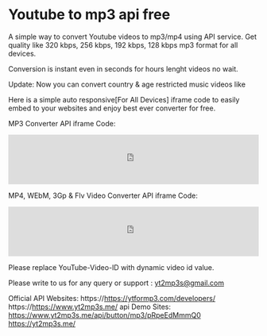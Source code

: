 # Youtube to mp3 api free
A simple way to convert Youtube videos to mp3/mp4 using API service. Get quality like 320 kbps, 256 kbps, 192 kbps, 128 kbps mp3 format for all devices.

Conversion is instant even in seconds for hours lenght videos no wait.

Update: Now you can convert country & age restricted music videos like 

Here is a simple auto responsive[For All Devices] iframe code to easily embed to your websites and enjoy best ever converter for free.

MP3 Converter API iframe Code:

<iframe src="https://www.yt2mp3s.me/api/button/mp3/YouTube-Video-ID" width="100%" height="100px" scrolling="no" style="border:none;"></iframe>

MP4, WEbM, 3Gp & Flv Video Converter API iframe Code:

<iframe src="https://www.yt2mp3s.me/api/button/videos/YouTube-Video-ID" width="100%" height="100px" scrolling="no" style="border:none;"></iframe>

Please replace YouTube-Video-ID with dynamic video id value.

Please write to us for any query or support : yt2mp3s@gmail.com

Official API Websites: https://https://ytformp3.com/developers/ https://https://www.yt2mp3s.me/ api Demo Sites: https://www.yt2mp3s.me/api/button/mp3/pRpeEdMmmQ0 https://yt2mp3s.me/
